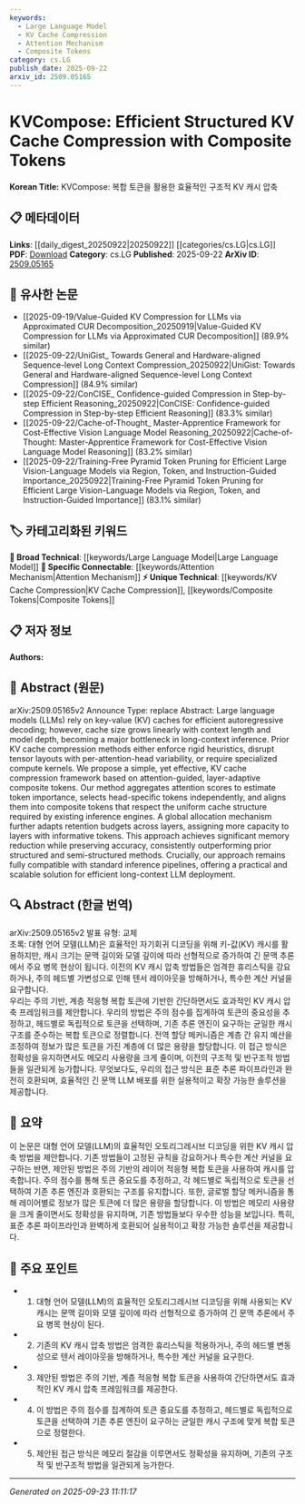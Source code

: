 ```yaml
---
keywords:
  - Large Language Model
  - KV Cache Compression
  - Attention Mechanism
  - Composite Tokens
category: cs.LG
publish_date: 2025-09-22
arxiv_id: 2509.05165
---
```


<!-- KEYWORD_LINKING_METADATA:
{
  "processed_timestamp": "2025-09-23T11:11:17.227846",
  "vocabulary_version": "1.0",
  "selected_keywords": [
    "Large Language Model",
    "KV Cache Compression",
    "Attention Mechanism",
    "Composite Tokens"
  ],
  "rejected_keywords": [],
  "similarity_scores": {
    "Large Language Model": 0.85,
    "KV Cache Compression": 0.7,
    "Attention Mechanism": 0.8,
    "Composite Tokens": 0.65
  },
  "extraction_method": "AI_prompt_based",
  "budget_applied": true,
  "candidates_json": {
    "candidates": [
      {
        "surface": "Large Language Models",
        "canonical": "Large Language Model",
        "aliases": [
          "LLMs"
        ],
        "category": "broad_technical",
        "rationale": "Large Language Models are central to the paper's focus on KV cache compression, linking to broader discussions in NLP and AI.",
        "novelty_score": 0.3,
        "connectivity_score": 0.9,
        "specificity_score": 0.6,
        "link_intent_score": 0.85
      },
      {
        "surface": "KV Cache Compression",
        "canonical": "KV Cache Compression",
        "aliases": [
          "Key-Value Cache Compression"
        ],
        "category": "unique_technical",
        "rationale": "This is a unique technical concept introduced in the paper, crucial for understanding the proposed method.",
        "novelty_score": 0.75,
        "connectivity_score": 0.65,
        "specificity_score": 0.8,
        "link_intent_score": 0.7
      },
      {
        "surface": "Attention Mechanism",
        "canonical": "Attention Mechanism",
        "aliases": [
          "Attention"
        ],
        "category": "specific_connectable",
        "rationale": "Attention Mechanism is a key component in the proposed method for estimating token importance.",
        "novelty_score": 0.4,
        "connectivity_score": 0.85,
        "specificity_score": 0.7,
        "link_intent_score": 0.8
      },
      {
        "surface": "Composite Tokens",
        "canonical": "Composite Tokens",
        "aliases": [
          "Composite Token"
        ],
        "category": "unique_technical",
        "rationale": "Composite Tokens are a novel concept in the paper, essential for the proposed KV cache compression strategy.",
        "novelty_score": 0.7,
        "connectivity_score": 0.6,
        "specificity_score": 0.75,
        "link_intent_score": 0.65
      }
    ],
    "ban_list_suggestions": [
      "method",
      "framework",
      "approach"
    ]
  },
  "decisions": [
    {
      "candidate_surface": "Large Language Models",
      "resolved_canonical": "Large Language Model",
      "decision": "linked",
      "scores": {
        "novelty": 0.3,
        "connectivity": 0.9,
        "specificity": 0.6,
        "link_intent": 0.85
      }
    },
    {
      "candidate_surface": "KV Cache Compression",
      "resolved_canonical": "KV Cache Compression",
      "decision": "linked",
      "scores": {
        "novelty": 0.75,
        "connectivity": 0.65,
        "specificity": 0.8,
        "link_intent": 0.7
      }
    },
    {
      "candidate_surface": "Attention Mechanism",
      "resolved_canonical": "Attention Mechanism",
      "decision": "linked",
      "scores": {
        "novelty": 0.4,
        "connectivity": 0.85,
        "specificity": 0.7,
        "link_intent": 0.8
      }
    },
    {
      "candidate_surface": "Composite Tokens",
      "resolved_canonical": "Composite Tokens",
      "decision": "linked",
      "scores": {
        "novelty": 0.7,
        "connectivity": 0.6,
        "specificity": 0.75,
        "link_intent": 0.65
      }
    }
  ]
}
-->

# KVCompose: Efficient Structured KV Cache Compression with Composite Tokens

**Korean Title:** KVCompose: 복합 토큰을 활용한 효율적인 구조적 KV 캐시 압축

## 📋 메타데이터

**Links**: [[daily_digest_20250922|20250922]] [[categories/cs.LG|cs.LG]]
**PDF**: [Download](https://arxiv.org/pdf/2509.05165.pdf)
**Category**: cs.LG
**Published**: 2025-09-22
**ArXiv ID**: [2509.05165](https://arxiv.org/abs/2509.05165)

## 🔗 유사한 논문
- [[2025-09-19/Value-Guided KV Compression for LLMs via Approximated CUR Decomposition_20250919|Value-Guided KV Compression for LLMs via Approximated CUR Decomposition]] (89.9% similar)
- [[2025-09-22/UniGist_ Towards General and Hardware-aligned Sequence-level Long Context Compression_20250922|UniGist: Towards General and Hardware-aligned Sequence-level Long Context Compression]] (84.9% similar)
- [[2025-09-22/ConCISE_ Confidence-guided Compression in Step-by-step Efficient Reasoning_20250922|ConCISE: Confidence-guided Compression in Step-by-step Efficient Reasoning]] (83.3% similar)
- [[2025-09-22/Cache-of-Thought_ Master-Apprentice Framework for Cost-Effective Vision Language Model Reasoning_20250922|Cache-of-Thought: Master-Apprentice Framework for Cost-Effective Vision Language Model Reasoning]] (83.2% similar)
- [[2025-09-22/Training-Free Pyramid Token Pruning for Efficient Large Vision-Language Models via Region, Token, and Instruction-Guided Importance_20250922|Training-Free Pyramid Token Pruning for Efficient Large Vision-Language Models via Region, Token, and Instruction-Guided Importance]] (83.1% similar)

## 🏷️ 카테고리화된 키워드
**🧠 Broad Technical**: [[keywords/Large Language Model|Large Language Model]]
**🔗 Specific Connectable**: [[keywords/Attention Mechanism|Attention Mechanism]]
**⚡ Unique Technical**: [[keywords/KV Cache Compression|KV Cache Compression]], [[keywords/Composite Tokens|Composite Tokens]]

## 📋 저자 정보

**Authors:** 

## 📄 Abstract (원문)

arXiv:2509.05165v2 Announce Type: replace 
Abstract: Large language models (LLMs) rely on key-value (KV) caches for efficient autoregressive decoding; however, cache size grows linearly with context length and model depth, becoming a major bottleneck in long-context inference. Prior KV cache compression methods either enforce rigid heuristics, disrupt tensor layouts with per-attention-head variability, or require specialized compute kernels.
  We propose a simple, yet effective, KV cache compression framework based on attention-guided, layer-adaptive composite tokens. Our method aggregates attention scores to estimate token importance, selects head-specific tokens independently, and aligns them into composite tokens that respect the uniform cache structure required by existing inference engines. A global allocation mechanism further adapts retention budgets across layers, assigning more capacity to layers with informative tokens. This approach achieves significant memory reduction while preserving accuracy, consistently outperforming prior structured and semi-structured methods. Crucially, our approach remains fully compatible with standard inference pipelines, offering a practical and scalable solution for efficient long-context LLM deployment.

## 🔍 Abstract (한글 번역)

arXiv:2509.05165v2 발표 유형: 교체  
초록: 대형 언어 모델(LLM)은 효율적인 자기회귀 디코딩을 위해 키-값(KV) 캐시를 활용하지만, 캐시 크기는 문맥 길이와 모델 깊이에 따라 선형적으로 증가하여 긴 문맥 추론에서 주요 병목 현상이 됩니다. 이전의 KV 캐시 압축 방법들은 엄격한 휴리스틱을 강요하거나, 주의 헤드별 가변성으로 인해 텐서 레이아웃을 방해하거나, 특수한 계산 커널을 요구합니다.  
우리는 주의 기반, 계층 적응형 복합 토큰에 기반한 간단하면서도 효과적인 KV 캐시 압축 프레임워크를 제안합니다. 우리의 방법은 주의 점수를 집계하여 토큰의 중요성을 추정하고, 헤드별로 독립적으로 토큰을 선택하며, 기존 추론 엔진이 요구하는 균일한 캐시 구조를 준수하는 복합 토큰으로 정렬합니다. 전역 할당 메커니즘은 계층 간 유지 예산을 조정하여 정보가 많은 토큰을 가진 계층에 더 많은 용량을 할당합니다. 이 접근 방식은 정확성을 유지하면서도 메모리 사용량을 크게 줄이며, 이전의 구조적 및 반구조적 방법들을 일관되게 능가합니다. 무엇보다도, 우리의 접근 방식은 표준 추론 파이프라인과 완전히 호환되며, 효율적인 긴 문맥 LLM 배포를 위한 실용적이고 확장 가능한 솔루션을 제공합니다.

## 📝 요약

이 논문은 대형 언어 모델(LLM)의 효율적인 오토리그레시브 디코딩을 위한 KV 캐시 압축 방법을 제안합니다. 기존 방법들이 고정된 규칙을 강요하거나 특수한 계산 커널을 요구하는 반면, 제안된 방법은 주의 기반의 레이어 적응형 복합 토큰을 사용하여 캐시를 압축합니다. 주의 점수를 통해 토큰 중요도를 추정하고, 각 헤드별로 독립적으로 토큰을 선택하여 기존 추론 엔진과 호환되는 구조를 유지합니다. 또한, 글로벌 할당 메커니즘을 통해 레이어별로 정보가 많은 토큰에 더 많은 용량을 할당합니다. 이 방법은 메모리 사용량을 크게 줄이면서도 정확성을 유지하며, 기존 방법들보다 우수한 성능을 보입니다. 특히, 표준 추론 파이프라인과 완벽하게 호환되어 실용적이고 확장 가능한 솔루션을 제공합니다.

## 🎯 주요 포인트

- 1. 대형 언어 모델(LLM)의 효율적인 오토리그레시브 디코딩을 위해 사용되는 KV 캐시는 문맥 길이와 모델 깊이에 따라 선형적으로 증가하여 긴 문맥 추론에서 주요 병목 현상이 된다.
- 2. 기존의 KV 캐시 압축 방법은 엄격한 휴리스틱을 적용하거나, 주의 헤드별 변동성으로 텐서 레이아웃을 방해하거나, 특수한 계산 커널을 요구한다.
- 3. 제안된 방법은 주의 기반, 계층 적응형 복합 토큰을 사용하여 간단하면서도 효과적인 KV 캐시 압축 프레임워크를 제공한다.
- 4. 이 방법은 주의 점수를 집계하여 토큰 중요도를 추정하고, 헤드별로 독립적으로 토큰을 선택하여 기존 추론 엔진이 요구하는 균일한 캐시 구조에 맞게 복합 토큰으로 정렬한다.
- 5. 제안된 접근 방식은 메모리 절감을 이루면서도 정확성을 유지하며, 기존의 구조적 및 반구조적 방법을 일관되게 능가한다.


---

*Generated on 2025-09-23 11:11:17*